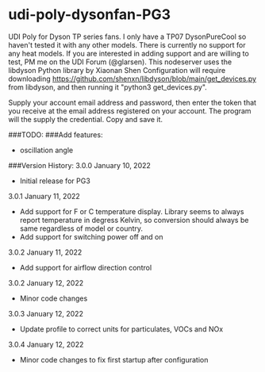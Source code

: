 # udi-poly-dysonfan-PG3
UDI Poly for Dyson TP series fans. I only have a TP07 DysonPureCool so haven't tested it with any other models.  There is currently no support for any heat models.  If you are interested in adding support and are willing to test, PM me on the UDI Forum (@glarsen). 
This nodeserver uses the libdyson Python library by Xiaonan Shen
Configuration will require downloading https://github.com/shenxn/libdyson/blob/main/get_devices.py from libdyson, and then running it "python3 get_devices.py".

Supply your account email address and password, then enter the token that you receive at the email address registered on your account.  The program will the supply the credential.  Copy and save it.

###TODO:
###Add features:
- oscillation angle

###Version History:
3.0.0 January 10, 2022
- Initial release for PG3

3.0.1 January 11, 2022
- Add support for F or C temperature display.  Library seems to always report temperature in degress Kelvin,
  so conversion should always be same regardless of model or country.
- Add support for switching power off and on

3.0.2 January 11, 2022
- Add support for airflow direction control

3.0.2 January 12, 2022
- Minor code changes

3.0.3 January 12, 2022
- Update profile to correct units for particulates, VOCs and NOx

3.0.4 January 12, 2022
- Minor code changes to fix first startup after configuration